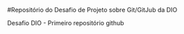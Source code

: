 #Repositório do Desafio de Projeto sobre Git/GitJub da DIO

Desafio DIO - Primeiro repositório github
